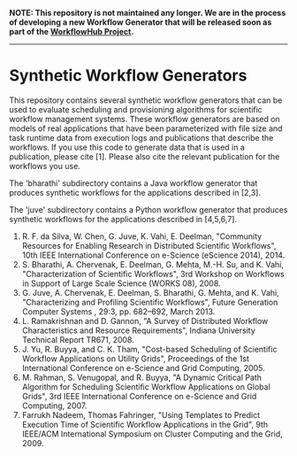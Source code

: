**NOTE: This repository is not maintained any longer. We are in the process of developing a new Workflow Generator that will be released soon as part of the [WorkflowHub Project](https://workflowhub.org).** 

---

Synthetic Workflow Generators
=============================

This repository contains several synthetic workflow generators that can be used
to evaluate scheduling and provisioning algorithms for scientific workflow
management systems. These workflow generators are based on models of real
applications that have been parameterized with file size and task runtime data
from execution logs and publications that describe the workflows. If you use
this code to generate data that is used in a publication, please cite [1].
Please also cite the relevant publication for the workflows you use.

The 'bharathi' subdirectory contains a Java workflow generator that produces
synthetic workflows for the applications described in [2,3].

The 'juve' subdirectory contains a Python workflow generator that produces
synthetic workflows for the applications described in [4,5,6,7].

1. R. F. da Silva, W. Chen, G. Juve, K. Vahi, E. Deelman, "Community Resources
   for Enabling Research in Distributed Scientific Workflows", 10th IEEE
   International Conference on e-Science (eScience 2014), 2014.
2. S. Bharathi, A. Chervenak, E. Deelman, G. Mehta, M.-H. Su, and K. Vahi,
   "Characterization of Scientific Workflows", 3rd Workshop on Workflows in
   Support of Large Scale Science (WORKS 08), 2008.
3. G. Juve, A. Chervenak, E. Deelman, S. Bharathi, G. Mehta, and K. Vahi,
   "Characterizing and Profiling Scientific Workflows", Future Generation
   Computer Systems , 29:3, pp. 682–692, March 2013.
4. L. Ramakrishnan and D. Gannon, "A Survey of Distributed Workflow
   Characteristics and Resource Requirements", Indiana University Technical
   Report TR671, 2008.
5. J. Yu, R. Buyya, and C. K. Tham, "Cost-based Scheduling of Scientific
   Workflow Applications on Utility Grids", Proceedings of the 1st
   International Conference on e-Science and Grid Computing, 2005.
6. M. Rahman, S. Venugopal, and R. Buyya, "A Dynamic Critical Path
   Algorithm for Scheduling Scientific Workflow Applications on Global
   Grids", 3rd IEEE International Conference on e-Science and Grid
   Computing, 2007.
7. Farrukh Nadeem, Thomas Fahringer, "Using Templates to Predict
   Execution Time of Scientific Workflow Applications in the Grid",
   9th IEEE/ACM International Symposium on Cluster Computing and
   the Grid, 2009.

